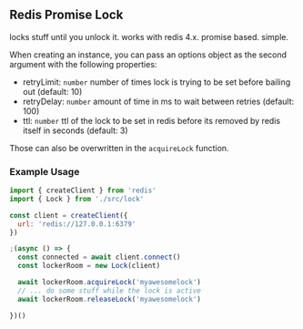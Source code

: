 ## Redis Promise Lock

locks stuff until you unlock it.
works with redis 4.x.
promise based.
simple.

When creating an instance, you can pass an options object as the second argument with the following properties:
- retryLimit: `number`   number of times lock is trying to be set before bailing out (default: 10)
- retryDelay: `number`   amount of time in ms to wait between retries (default: 100)
- ttl: `number`          ttl of the lock to be set in redis before its removed by redis itself in seconds (default: 3)

Those can also be overwritten in the `acquireLock` function.

### Example Usage

```javascript
import { createClient } from 'redis'
import { Lock } from './src/lock'

const client = createClient({
  url: 'redis://127.0.0.1:6379'
})

;(async () => {
  const connected = await client.connect()
  const lockerRoom = new Lock(client)

  await lockerRoom.acquireLock('myawesomelock')
  // ... do some stuff while the lock is active
  await lockerRoom.releaseLock('myawesomelock')

})()
```